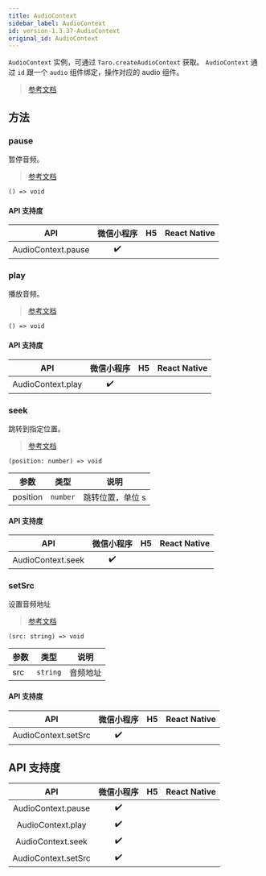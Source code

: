 ```yaml
---
title: AudioContext
sidebar_label: AudioContext
id: version-1.3.37-AudioContext
original_id: AudioContext
---
```


`AudioContext` 实例，可通过 `Taro.createAudioContext` 获取。
`AudioContext` 通过 `id` 跟一个 `audio` 组件绑定，操作对应的 audio 组件。

> [参考文档](https://developers.weixin.qq.com/miniprogram/dev/api/media/audio/AudioContext.html)

## 方法

### pause

暂停音频。

> [参考文档](https://developers.weixin.qq.com/miniprogram/dev/api/media/audio/AudioContext.pause.html)

```tsx
() => void
```

#### API 支持度

| API | 微信小程序 | H5 | React Native |
| :---: | :---: | :---: | :---: |
| AudioContext.pause | ✔️ |  |  |

### play

播放音频。

> [参考文档](https://developers.weixin.qq.com/miniprogram/dev/api/media/audio/AudioContext.play.html)

```tsx
() => void
```

#### API 支持度

| API | 微信小程序 | H5 | React Native |
| :---: | :---: | :---: | :---: |
| AudioContext.play | ✔️ |  |  |

### seek

跳转到指定位置。

> [参考文档](https://developers.weixin.qq.com/miniprogram/dev/api/media/audio/AudioContext.seek.html)

```tsx
(position: number) => void
```

| 参数 | 类型 | 说明 |
| --- | --- | --- |
| position | `number` | 跳转位置，单位 s |

#### API 支持度

| API | 微信小程序 | H5 | React Native |
| :---: | :---: | :---: | :---: |
| AudioContext.seek | ✔️ |  |  |

### setSrc

设置音频地址

> [参考文档](https://developers.weixin.qq.com/miniprogram/dev/api/media/audio/AudioContext.setSrc.html)

```tsx
(src: string) => void
```

| 参数 | 类型 | 说明 |
| --- | --- | --- |
| src | `string` | 音频地址 |

#### API 支持度

| API | 微信小程序 | H5 | React Native |
| :---: | :---: | :---: | :---: |
| AudioContext.setSrc | ✔️ |  |  |

## API 支持度

| API | 微信小程序 | H5 | React Native |
| :---: | :---: | :---: | :---: |
| AudioContext.pause | ✔️ |  |  |
| AudioContext.play | ✔️ |  |  |
| AudioContext.seek | ✔️ |  |  |
| AudioContext.setSrc | ✔️ |  |  |
